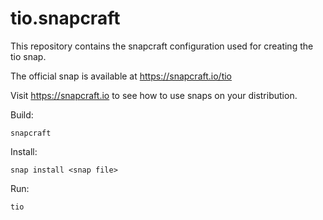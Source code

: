 # tio.snapcraft

This repository contains the snapcraft configuration used for creating the tio snap.

The official snap is available at https://snapcraft.io/tio

Visit https://snapcraft.io to see how to use snaps on your distribution.

Build:
```
snapcraft
```

Install:
```
snap install <snap file>
```

Run:
```
tio
```
